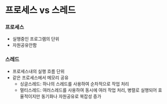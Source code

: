 # 프로세스 vs 스레드

### 프로세스 
- 실행중인 프로그램의 단위
- 자원공유안함

### 스레드
- 프로세스내의 실행 흐름 단위
- 같은 프로세스에서 메모리 공유
	- 싱글스레드: 하나의 스레드를 사용하여 순차적으로 작업 처리
	- 멀티스레드: 여러스레드를 사용하여 동시에 여러 작업 처리, 병렬로 실행되어 효율적이지만 동기화나 자원공유로 복잡성 증가